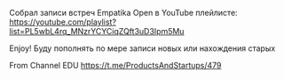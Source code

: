 Собрал записи встреч Empatika Open в YouTube плейлисте: https://youtube.com/playlist?list=PL5wbL4rq_MNzrYCYCiqZQft3uD3Ipm5Mu

Enjoy! Буду пополнять по мере записи новых или нахождения старых

From Channel 
EDU
https://t.me/ProductsAndStartups/479
